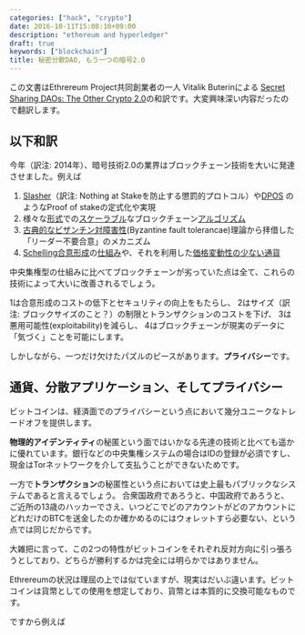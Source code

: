 ```yaml
---
categories: ["hack", "crypto"]
date: 2016-10-11T15:08:10+09:00
description: "ethereum and hyperledger"
draft: true
keywords: ["blockchain"]
title: 秘密分散DAO, もう一つの暗号2.0
---
```


この文書はEthrereum Project共同創業者の一人 Vitalik Buterinによる [Secret Sharing DAOs: The Other Crypto 2.0](https://blog.ethereum.org/2014/12/26/secret-sharing-daos-crypto-2-0/)の和訳です。大変興味深い内容だったので翻訳します。

以下和訳
-------

今年（訳注: 2014年）、暗号技術2.0の業界はブロックチェーン技術を大いに発達させました。例えば

1. [Slasher](https://blog.ethereum.org/2014/01/15/slasher-a-punitive-proof-of-stake-algorithm/)（訳注: Nothing at Stakeを防止する懲罰的プロトコル）や[DPOS](http://wiki.bitshares.org/index.php/DPOS_or_Delegated_Proof_of_Stake) のようなProof of stakeの定式化や実現
2. 様々な[形式](http://www.reddit.com/r/ethereum/comments/2jvv5d/ethereum_blog_scalability_part_2_hypercubes/)での[スケーラブル](https://github.com/petertodd/tree-chains-paper/blob/master/tree-chains.tex)なブロックチェーン[アルゴリズム](https://blog.ethereum.org/2014/11/13/scalability-part-3-metacoin-history-multichain/)
3. [古典的なビザンチン対障害性](http://pebble.io/docs/)(Byzantine fault tolerancae)理論から拝借した「リーダー不要合意」のメカニズム
4. [Schelling合意形成](https://blog.ethereum.org/2014/03/28/schellingcoin-a-minimal-trust-universal-data-feed/)の[仕組み](https://blog.ethereum.org/2014/03/28/schellingcoin-a-minimal-trust-universal-data-feed/)や、それを利用した[価格変動性の少ない通貨](https://blog.ethereum.org/2014/11/11/search-stable-cryptocurrency/)

中央集権型の仕組みに比べてブロックチェーンが劣っていた点は全て、これらの技術によって大いに改善されるでしょう。

1は合意形成のコストの低下とセキュリティの向上をもたらし、
2はサイズ（訳注: ブロックサイズのこと？）の制限とトランザクションのコストを下げ、
3は悪用可能性(exploitability)を減らし、
4はブロックチェーンが現実のデータに「気づく」ことを可能にします。

しかしながら、一つだけ欠けたパズルのピースがあります。**プライバシー**です。

## 通貨、分散アプリケーション、そしてプライバシー

ビットコインは、経済面でのプライバシーという点において幾分ユニークなトレードオフを提供します。

**物理的アイデンティティ**の秘匿という面ではいかなる先達の技術と比べても遥かに優れています。銀行などの中央集権システムの場合はIDの登録が必須ですし、現金はTorネットワークを介して支払うことができないためです。

一方で**トランザクション**の秘匿性という点においては史上最もパブリックなシステムであると言えるでしょう。
合衆国政府であろうと、中国政府であろうと、ご近所の13歳のハッカーでさえ、いつどこでどのアカウントがどのアカウントにどれだけのBTCを送金したのか確かめるのにはウォレットすら必要ない、という点では同じだからです。

大雑把に言って、この2つの特性がビットコインをそれぞれ反対方向に引っ張ろうとしており、どちらが勝利するかは完全には明らかではありません。

Ethrereumの状況は理屈の上では似ていますが、現実はだいぶ違います。ビットコインは貨幣としての使用を想定しており、貨幣とは本質的に交換可能なものです。

ですから例えば

